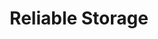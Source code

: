 ---
title: "Reliable Storage"
url: /bremerton/reliable-storage-northeast-old-military-road/
shop: storage rental
---